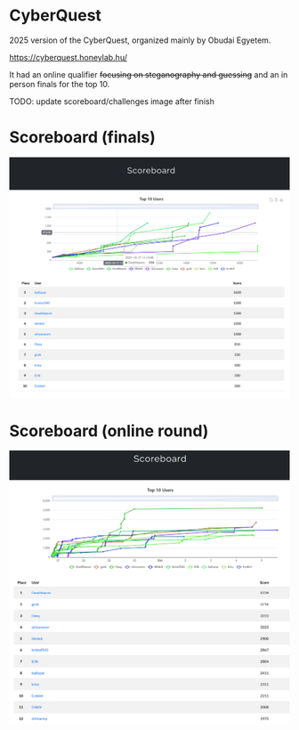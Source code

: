 # CyberQuest

2025 version of the CyberQuest, organized mainly by Obudai Egyetem.

https://cyberquest.honeylab.hu/

It had an online qualifier ~~focusing on steganography and guessing~~ and an in person finals for the top 10.

TODO: update scoreboard/challenges image after finish

# Scoreboard (finals)
![](scoreboard_finals.png)

# Scoreboard (online round)
![](scoreboard_online.png)
